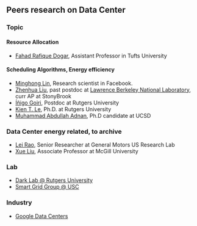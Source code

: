 ## Peers research on Data Center

### Topic
#### Resource Allocation
- [Fahad Rafique Dogar](https://sites.google.com/site/fahaddogar/home), Assistant Professor in Tufts University


#### Scheduling Algorithms, Energy efficiency
- [Minghong Lin](http://users.cms.caltech.edu/~mhlin/), Research scientist in Facebook.
- [Zhenhua Liu](http://www.ams.sunysb.edu/~zhliu/), past postdoc at [Lawrence Berkeley National Laboratory](http://www.lbl.gov/), curr AP at StonyBrook
- [Íñigo Goiri](http://www.research.rutgers.edu/~goiri/), Postdoc at Rutgers University
- [Kien T. Le](http://www.cs.rutgers.edu/~lekien/), Ph.D. at Rutgers University
- [Muhammad Abdullah Adnan](https://sites.google.com/site/abdullahadnan/), Ph.D candidate at UCSD

### Data Center energy related, to archive
- [Lei Rao](https://sites.google.com/site/drleirao/), Senior Researcher at General Motors US Research Lab
- [Xue Liu](http://www.cs.mcgill.ca/~xueliu/), Associate Professor at McGill University


### Lab
- [Dark Lab @ Rutgers University](http://www.darklab.rutgers.edu/) 
- [Smart Grid Group  @ USC](http://ganges.usc.edu/wiki/Smart_Grid)

### Industry
- [Google Data Centers](http://www.google.com/about/datacenters/)
